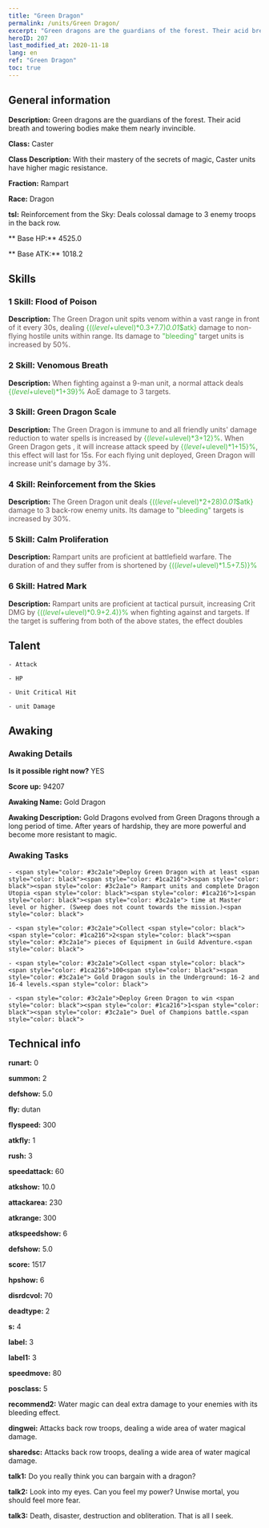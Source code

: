 ```yaml
---
title: "Green Dragon"
permalink: /units/Green Dragon/
excerpt: "Green dragons are the guardians of the forest. Their acid breath and towering bodies make them nearly invincible."
heroID: 207
last_modified_at: 2020-11-18
lang: en
ref: "Green Dragon"
toc: true
---
```

## General information
 **Description:** Green dragons are the guardians of the forest. Their acid breath and towering bodies make them nearly invincible.

 **Class:** Caster

 **Class Description:** With their mastery of the secrets of magic, Caster units have higher magic resistance.

 **Fraction:** Rampart

 **Race:** Dragon

 **tsl:** Reinforcement from the Sky: Deals colossal damage to 3 enemy troops in the back row.

 ** Base HP:** 4525.0

 ** Base ATK:** 1018.2

## Skills
### 1 Skill: Flood of Poison
 **Description:** <span style="color: #645252">The Green Dragon unit spits venom within a vast range in front of it every 30s, dealing <span style="color: black"><span style="color: #48b946">{(($level+$ulevel)*0.3+7.7)*0.01*$atk}<span style="color: black"><span style="color: #645252"> damage to non-flying hostile units within range. Its damage to <span style="color: black"><span style="color: #48b946">\"bleeding\"<span style="color: black"><span style="color: #645252"> target units is increased by 50%.<span style="color: black">

### 2 Skill: Venomous Breath
 **Description:** <span style="color: #645252">When fighting against a 9-man unit, a normal attack deals <span style="color: black"><span style="color: #48b946">{($level+$ulevel)*1+39}%<span style="color: black"><span style="color: #645252"> AoE damage to 3 targets.<span style="color: black">

### 3 Skill: Green Dragon Scale
 **Description:** <span style="color: #645252">The Green Dragon is immune to <span style="color: black"><span style="color: #48b946"><Bleeding><span style="color: black"><span style="color: #645252"> and all friendly units' damage reduction to water spells is increased by <span style="color: black"><span style="color: #48b946">{($level+$ulevel)*3+12}%<span style="color: black"><span style="color: #645252">. When Green Dragon gets <Shield>, it will increase attack speed by <span style="color: black"><span style="color: #48b946">{($level+$ulevel)*1+15}%<span style="color: black"><span style="color: #645252">, this effect will last for 15s. For each flying unit deployed, Green Dragon will increase unit's damage by 3%.<span style="color: black">

### 4 Skill: Reinforcement from the Skies
 **Description:** <span style="color: #645252">The Green Dragon unit deals <span style="color: black"><span style="color: #48b946">{(($level+$ulevel)*2+28)*0.01*$atk}<span style="color: black"><span style="color: #645252"> damage to 3 back-row enemy units. Its damage to <span style="color: black"><span style="color: #48b946">\"bleeding\"<span style="color: black"><span style="color: #645252"> targets is increased by 30%.<span style="color: black">

### 5 Skill: Calm Proliferation
 **Description:** <span style="color: #645252">Rampart units are proficient at battlefield warfare. The duration of <stun> and <petrification> they suffer from is shortened by <span style="color: black"><span style="color: #48b946">{(($level+$ulevel)*1.5+7.5)}%<span style="color: black"><span style="color: #645252"><span style="color: black">

### 6 Skill: Hatred Mark
 **Description:** <span style="color: #645252">Rampart units are proficient at tactical pursuit, increasing Crit DMG by <span style="color: black"><span style="color: #48b946">{(($level+$ulevel)*0.9+2.4)}%<span style="color: black"><span style="color: #645252"> when fighting against <Slow> and <Bleeding> targets. If the target is suffering from both of the above states, the effect doubles<span style="color: black">

## Talent
    - Attack

    - HP

    - Unit Critical Hit

    - unit Damage

## Awaking
### Awaking Details
 **Is it possible right now?** YES

 **Score up:** 94207

 **Awaking Name:** Gold Dragon

 **Awaking Description:** Gold Dragons evolved from Green Dragons through a long period of time. After years of hardship, they are more powerful and become more resistant to magic.

### Awaking Tasks
    - <span style="color: #3c2a1e">Deploy Green Dragon with at least <span style="color: black"><span style="color: #1ca216">3<span style="color: black"><span style="color: #3c2a1e"> Rampart units and complete Dragon Utopia <span style="color: black"><span style="color: #1ca216">1<span style="color: black"><span style="color: #3c2a1e"> time at Master level or higher. (Sweep does not count towards the mission.)<span style="color: black">

    - <span style="color: #3c2a1e">Collect <span style="color: black"><span style="color: #1ca216">2<span style="color: black"><span style="color: #3c2a1e"> pieces of Equipment in Guild Adventure.<span style="color: black">

    - <span style="color: #3c2a1e">Collect <span style="color: black"><span style="color: #1ca216">100<span style="color: black"><span style="color: #3c2a1e"> Gold Dragon souls in the Underground: 16-2 and 16-4 levels.<span style="color: black">

    - <span style="color: #3c2a1e">Deploy Green Dragon to win <span style="color: black"><span style="color: #1ca216">1<span style="color: black"><span style="color: #3c2a1e"> Duel of Champions battle.<span style="color: black">

## Technical info
 **runart:** 0

 **summon:** 2

 **defshow:** 5.0

 **fly:** dutan

 **flyspeed:** 300

 **atkfly:** 1

 **rush:** 3

 **speedattack:** 60

 **atkshow:** 10.0

 **attackarea:** 230

 **atkrange:** 300

 **atkspeedshow:** 6

 **defshow:** 5.0

 **score:** 1517

 **hpshow:** 6

 **disrdcvol:** 70

 **deadtype:** 2

 **s:** 4

 **label:** 3

 **label1:** 3

 **speedmove:** 80

 **posclass:** 5

 **recommend2:** Water magic can deal extra damage to your enemies with its bleeding effect.

 **dingwei:** Attacks back row troops, dealing a wide area of water magical damage.

 **sharedsc:** Attacks back row troops, dealing a wide area of water magical damage.

 **talk1:** Do you really think you can bargain with a dragon?

 **talk2:** Look into my eyes. Can you feel my power? Unwise mortal, you should feel more fear.

 **talk3:** Death, disaster, destruction and obliteration. That is all I seek.

